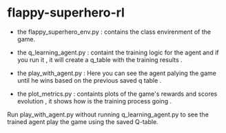# flappy-superhero-rl

- the flappy_superhero_env.py : contains the class envirenment of the game.

- the q_learning_agent.py : containt the training logic for the agent and if you run it , it will create a q_table with the training results .
  
- the play_with_agent.py : Here you can see the agent palying the game until he wins based on the previous saved q table .
  
- the plot_metrics.py : containts plots of the game's rewards and scores evolution , it shows how is the training process going .

Run play_with_agent.py without running q_learning_agent.py to see the trained agent play the game using the saved Q-table. 

